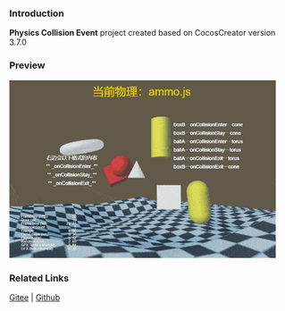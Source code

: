 ### Introduction
**Physics Collision Event**  project created based on CocosCreator version 3.7.0 

### Preview
![image](../../../gif/202203/2022030436.gif)

### Related Links
[Gitee](https://gitee.com/mirrors_cocos-creator/example-3d/blob/master/physics-3d/assets/cases/scenes) | [Github](https://github.com/cocos-creator/example-3d/blob/master/physics-3d/assets/cases/scenes)